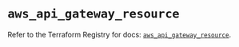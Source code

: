 # `aws_api_gateway_resource`

Refer to the Terraform Registry for docs: [`aws_api_gateway_resource`](https://registry.terraform.io/providers/hashicorp/aws/5.89.0/docs/resources/api_gateway_resource).

